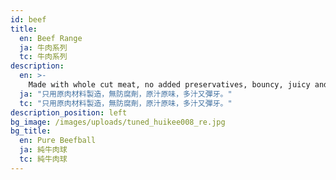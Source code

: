 ```yaml
---
id: beef
title:
  en: Beef Range
  ja: 牛肉系列
  tc: 牛肉系列
description:
  en: >-
    Made with whole cut meat, no added preservatives, bouncy, juicy and chewy.
  ja: "只用原肉材料製造，無防腐劑，原汁原味，多汁又彈牙。"
  tc: "只用原肉材料製造，無防腐劑，原汁原味，多汁又彈牙。"
description_position: left
bg_image: /images/uploads/tuned_huikee008_re.jpg
bg_title:
  en: Pure Beefball
  ja: 純牛肉球
  tc: 純牛肉球
---
```

